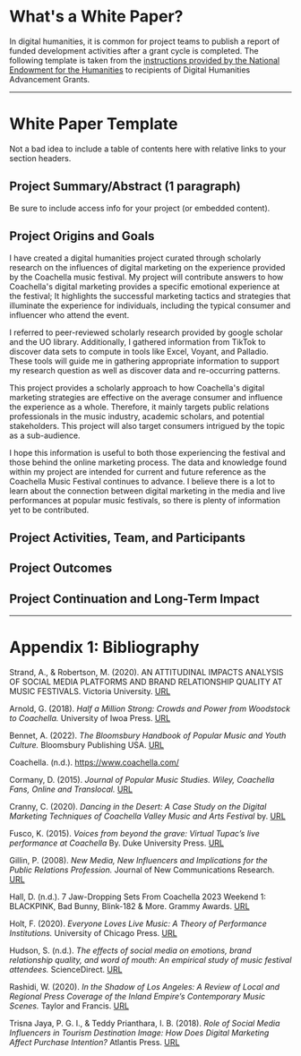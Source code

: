 # What's a White Paper?

In digital humanities, it is common for project teams to publish a report of funded development activities after a grant cycle is completed. The following template is taken from the [instructions provided by the National Endowment for the Humanities](https://www.neh.gov/how-write-successful-white-paper-tips-odh) to recipients of Digital Humanities Advancement Grants.

---

# White Paper Template

Not a bad idea to include a table of contents here with relative links to your section headers.

## Project Summary/Abstract (1 paragraph) 

Be sure to include access info for your project (or embedded content).

## Project Origins and Goals
I have created a digital humanities project curated through scholarly research on the influences of digital marketing on the experience provided by the Coachella music festival. My project will contribute answers to how Coachella's digital marketing provides a specific emotional experience at the festival; It highlights the successful marketing tactics and strategies that illuminate the experience for individuals, including the typical consumer and influencer who attend the event. 

I referred to peer-reviewed scholarly research provided by google scholar and the UO library. Additionally, I gathered information from TikTok to discover data sets to compute in tools like Excel, Voyant, and Palladio. These tools will guide me in gathering appropriate information to support my research question as well as discover data and re-occurring patterns.

This project provides a scholarly approach to how Coachella's digital marketing strategies are effective on the average consumer and influence the experience as a whole. Therefore, it mainly targets public relations professionals in the music industry, academic scholars, and potential stakeholders. This project will also target consumers intrigued by the topic as a sub-audience. 

I hope this information is useful to both those experiencing the festival and those behind the online marketing process. The data and knowledge found within my project are intended for current and future reference as the Coachella Music Festival continues to advance. I believe there is a lot to learn about the connection between digital marketing in the media and live performances at popular music festivals, so there is plenty of information yet to be contributed.

## Project Activities, Team, and Participants

## Project Outcomes

## Project Continuation and Long-Term Impact

---

# Appendix 1: Bibliography

Strand, A., & Robertson, M. (2020). AN ATTITUDINAL IMPACTS ANALYSIS OF SOCIAL MEDIA PLATFORMS AND BRAND RELATIONSHIP QUALITY AT MUSIC FESTIVALS. Victoria University. [URL](https://napier-repository.worktribe.com/preview/2659441/StrandRobertsonEventManagement26_6_2020.pdf)

Arnold, G. (2018). *Half a Million Strong: Crowds and Power from Woodstock to Coachella.* University of Iwoa Press. [URL](https://books.google.com/books?hl=en&lr=&id=bWV0DwAAQBAJ&oi=fnd&pg=PR5&dq=Woodstock+And+Beyond:+How+the+Modern+Music+Festival+Came+To+Be&ots=xADKmB7FNJ&sig=ybSGbmLLFQidrQnhIvtbJ898DDc#v=onepage&q&f=false)

Bennet, A. (2022). *The Bloomsbury Handbook of Popular Music and Youth Culture.* Bloomsbury Publishing USA. [URL](https://books.google.com/books?hl=en&lr=&id=6ZuiEAAAQBAJ&oi=fnd&pg=PT15&dq=The+Bloomsbury+Handbook+of+Popular+Music+and+Youth+Culture&ots=MsRBdhHIfY&sig=ycWy4a6nmkdqW6J0Bs_NsY9hjfg#v=onepage&q=The%20Bloomsbury%20Handbook%20of%20Popular%20Music%20and%20Youth%20Culture&f=false)

Coachella. (n.d.). https://www.coachella.com/

Cormany, D. (2015). *Journal of Popular Music Studies. Wiley, Coachella Fans, Online and Translocal.* [URL](https://www.researchgate.net/publication/277784247_Coachella_Fans_Online_and_Translocal)

Cranny, C. (2020). *Dancing in the Desert: A Case Study on the Digital Marketing Techniques of Coachella Valley Music and Arts Festival* by. [URL](https://digitalcommons.calpoly.edu/cgi/viewcontent.cgi?article=1010&context=expindsp)

Fusco, K. (2015). *Voices from beyond the grave: Virtual Tupac’s live performance at Coachella* By. Duke University Press. [URL](https://read.dukeupress.edu/camera-obscura/article/30/2%20(89)/29/58545/Voices-from-Beyond-the-Grave-Virtual-Tupac-s-Live)

Gillin, P. (2008). *New Media, New Influencers and Implications for the Public Relations Profession.* Journal of New Communications Research. [URL](https://www.issuelab.org/resources/928/928.pdf)

Hall, D. (n.d.). 7 Jaw-Dropping Sets From Coachella 2023 Weekend 1: BLACKPINK, Bad Bunny, Blink-182 & More. Grammy Awards. [URL](https://www.grammy.com/news/coachella-2023-weekend-1-recap-rosalia-bad-bunny-metro-boomin-blink-182-performances-surprises-video)

Holt, F. (2020). *Everyone Loves Live Music: A Theory of Performance Institutions.* University of Chicago Press. [URL](https://press.uchicago.edu/ucp/books/book/chicago/E/bo61910974.html)

Hudson, S. (n.d.). *The effects of social media on emotions, brand relationship quality, and word of mouth: An empirical study of music festival attendees.* ScienceDirect. [URL](https://www.sciencedirect.com/science/article/abs/pii/S026151771400171X?via%3Dihub)

Rashidi, W. (2020). *In the Shadow of Los Angeles: A Review of Local and Regional Press Coverage of the Inland Empire’s Contemporary Music Scenes.* Taylor and Francis. [URL](https://www.tandfonline.com/doi/figure/10.1080/03007766.2020.1730648?scroll=top&needAccess=true&role=tab&aria-labelledby=figs-data)

Trisna Jaya, P. G. I., & Teddy Prianthara, I. B. (2018). *Role of Social Media Influencers in Tourism Destination Image: How Does Digital Marketing Affect Purchase Intention?* Atlantis Press. [URL](https://www.atlantis-press.com/proceedings/icvhe-18/125938316#:~:text=The%20results%20show%20that%20social,with%20regard%20to%20purchase%20intention.)



